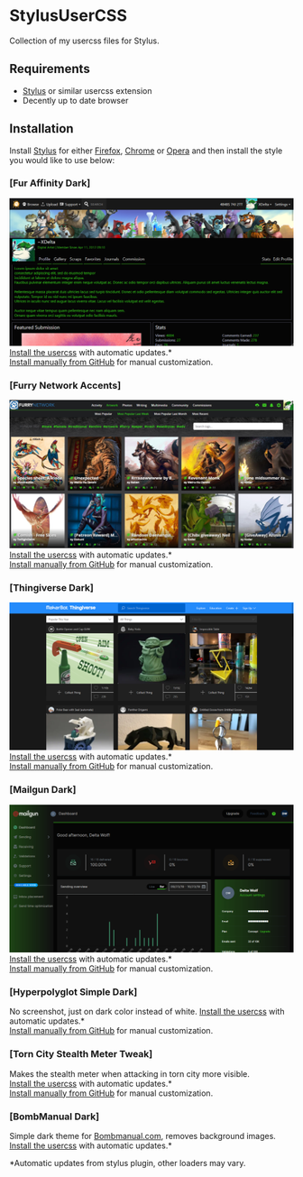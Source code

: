 # StylusUserCSS
Collection of my usercss files for Stylus.

## Requirements
+ [Stylus](https://add0n.com/stylus.html) or similar usercss extension
+ Decently up to date browser

## Installation

Install [Stylus](https://add0n.com/stylus.html) for either [Firefox](https://addons.mozilla.org/en-US/firefox/addon/styl-us/), [Chrome](https://chrome.google.com/webstore/detail/stylus/clngdbkpkpeebahjckkjfobafhncgmne) or [Opera](https://addons.opera.com/en-gb/extensions/details/stylus/) and then install the style you would like to use below:

### [Fur Affinity Dark]
![](./screenshots/FA_Dark.png)
[Install the usercss](https://github.com/XDelta/StylusUserCSS/raw/master/fa-dark.user.css) with automatic updates.*<br>
[Install manually from GitHub](https://github.com/XDelta/StylusUserCSS/raw/master/fa-dark.css) for manual customization.<br>

### [Furry Network Accents]
![](./screenshots/FurryNetworkAccents_Green.png)
[Install the usercss](https://github.com/XDelta/StylusUserCSS/raw/master/fn-accents.user.css) with automatic updates.*<br>
[Install manually from GitHub](https://github.com/XDelta/StylusUserCSS/raw/master/fn-accents.css) for manual customization.<br>

### [Thingiverse Dark]
![](./screenshots/Thingiverse_dark.png)
[Install the usercss](https://github.com/XDelta/StylusUserCSS/raw/master/thingiverse-dark.user.css) with automatic updates.*<br>
[Install manually from GitHub](https://github.com/XDelta/StylusUserCSS/raw/master/thingiverse-dark.css) for manual customization.<br>

### [Mailgun Dark]
![](./screenshots/MailGun_Dark_Green.png)
[Install the usercss](https://github.com/XDelta/StylusUserCSS/raw/master/mailgun-dark.user.css) with automatic updates.*<br>
[Install manually from GitHub](https://github.com/XDelta/StylusUserCSS/raw/master/mailgun-dark.css) for manual customization.<br>

### [Hyperpolyglot Simple Dark]
No screenshot, just on dark color instead of white.
[Install the usercss](https://github.com/XDelta/StylusUserCSS/raw/master/hyperpolyglot-simple-dark.user.css) with automatic updates.*<br>
[Install manually from GitHub](https://github.com/XDelta/StylusUserCSS/raw/master/hyperpolyglot-simple-dark.css) for manual customization.<br>

### [Torn City Stealth Meter Tweak]
Makes the stealth meter when attacking in torn city more visible.<br>
[Install the usercss](https://github.com/XDelta/StylusUserCSS/raw/master/torn-city-stealth-meter-tweak.user.css) with automatic updates.*<br>
[Install manually from GitHub](https://github.com/XDelta/StylusUserCSS/raw/master/torn-city-stealth-meter-tweak.css) for manual customization.<br>

### [BombManual Dark]
Simple dark theme for [Bombmanual.com](bombmanual.com), removes background images.<br>
[Install the usercss](https://github.com/XDelta/StylusUserCSS/raw/master/bombmanual-dark.user.css) with automatic updates.*<br>


*Automatic updates from stylus plugin, other loaders may vary.
